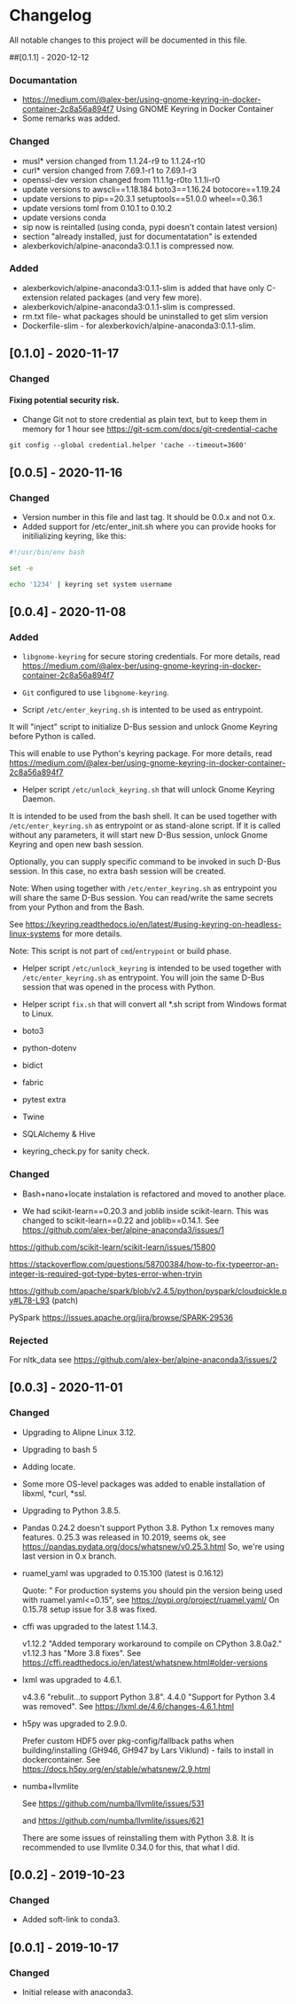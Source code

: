 # Changelog
All notable changes to this project will be documented in this file.


##[0.1.1] - 2020-12-12
### Documantation
- https://medium.com/@alex-ber/using-gnome-keyring-in-docker-container-2c8a56a894f7	Using GNOME Keyring in Docker Container
- Some remarks was added.

### Changed
- musl* version changed from 1.1.24-r9 to 1.1.24-r10
- curl* version changed from 7.69.1-r1 to 7.69.1-r3
- openssl-dev version changed from 11.1.1g-r0to 1.1.1i-r0
- update versions to awscli==1.18.184 boto3==1.16.24 botocore==1.19.24
- update versions to pip==20.3.1 setuptools==51.0.0 wheel==0.36.1
- update versions toml from 0.10.1 to 0.10.2
- update versions conda
- sip now is reintalled (using conda, pypi doesn't contain latest version)
- section "already installed, just for documentatation" is extended
- alexberkovich/alpine-anaconda3:0.1.1 is compressed now.
   
### Added
- alexberkovich/alpine-anaconda3:0.1.1-slim is added that have only C-extension related packages (and very few more).
- alexberkovich/alpine-anaconda3:0.1.1-slim is compressed.
- rm.txt file- what packages should be uninstalled to get slim version
- Dockerfile-slim - for alexberkovich/alpine-anaconda3:0.1.1-slim.
 


## [0.1.0] - 2020-11-17
### Changed
#### Fixing potential security risk.
- Change Git not to store credential as plain text, but to keep them in memory for 1 hour
 see https://git-scm.com/docs/git-credential-cache
 
`git config --global credential.helper 'cache --timeout=3600'`

## [0.0.5] - 2020-11-16
### Changed
- Version number in this file and last tag. It should be 0.0.x and not 0.x.
- Added support for /etc/enter_init.sh where you can provide hooks for initilializing keyring,
like this:

```bash
#!/usr/bin/env bash

set -e

echo '1234' | keyring set system username
```

## [0.0.4] - 2020-11-08
### Added
- `libgnome-keyring` for secure storing credentials.
For more details, read https://medium.com/@alex-ber/using-gnome-keyring-in-docker-container-2c8a56a894f7

- `Git` configured to use `libgnome-keyring`.

- Script `/etc/enter_keyring.sh` is intented to be used as entrypoint. 

It will "inject" script to initialize D-Bus session and unlock Gnome Keyring before Python is called.

This will enable to use Python's keyring package. 
For more details, read https://medium.com/@alex-ber/using-gnome-keyring-in-docker-container-2c8a56a894f7	 
 
- Helper script `/etc/unlock_keyring.sh` that will unlock Gnome Keyring Daemon.

It is intended to be used from the bash shell. It can be used together with `/etc/enter_keyring.sh` 
as entrypoint or as stand-alone script. If it is called without any parameters, it will start
new D-Bus session, unlock Gnome Keyring and open new bash session.

Optionally, you can supply specific command to be invoked in such D-Bus session. In this case,
no extra bash session will be created.

Note: When using together with `/etc/enter_keyring.sh` as entrypoint you will share the same D-Bus session.
You can read/write the same secrets from your Python and from the Bash.      

See https://keyring.readthedocs.io/en/latest/#using-keyring-on-headless-linux-systems
for more details.

Note: This script is not part of `cmd`/`entrypoint` or build phase.

- Helper script `/etc/unlock_keyring` is intended to be used together with `/etc/enter_keyring.sh` 
as entrypoint. You will join the same D-Bus session that was opened in the process with Python.

- Helper script `fix.sh` that will convert all *.sh script from Windows format to Linux.


- boto3 

- python-dotenv

- bidict

- fabric

- pytest extra

- Twine 

- SQLAlchemy & Hive

- keyring_check.py for sanity check.


### Changed
- Bash+nano+locate instalation is refactored and moved to another place.

- We had scikit-learn==0.20.3 and joblib inside scikit-learn. This was changed to  scikit-learn==0.22 and joblib==0.14.1.
See https://github.com/alex-ber/alpine-anaconda3/issues/1

https://github.com/scikit-learn/scikit-learn/issues/15800

https://stackoverflow.com/questions/58700384/how-to-fix-typeerror-an-integer-is-required-got-type-bytes-error-when-tryin

https://github.com/apache/spark/blob/v2.4.5/python/pyspark/cloudpickle.py#L78-L93 (patch)

PySpark https://issues.apache.org/jira/browse/SPARK-29536

### Rejected
For nltk_data see https://github.com/alex-ber/alpine-anaconda3/issues/2
 

## [0.0.3] - 2020-11-01
### Changed
- Upgrading to Alipne Linux 3.12.
- Upgrading to bash 5
- Adding locate.
- Some more OS-level packages was added to enable installation of libxml, *curl, *ssl.
- Upgrading to Python 3.8.5.

- Pandas 0.24.2 doesn't support Python 3.8. Python 1.x removes many features. 0.25.3 was released in 10.2019, seems ok,
see https://pandas.pydata.org/docs/whatsnew/v0.25.3.html
So, we're using last version in 0.x branch.

- ruamel_yaml was upgraded to 0.15.100 (latest is 0.16.12)

  Quote: " For production systems you should pin the version being used with ruamel.yaml<=0.15",
  see https://pypi.org/project/ruamel.yaml/ On 0.15.78  setup issue for 3.8 was fixed.
  
  
- cffi was upgraded to the latest 1.14.3.

    v1.12.2 "Added temporary workaround to compile on CPython 3.8.0a2."
    v1.12.3 has "More 3.8 fixes".
    See https://cffi.readthedocs.io/en/latest/whatsnew.html#older-versions  

- lxml was upgraded to 4.6.1.

    v4.3.6 "rebulit...to support Python 3.8". 4.4.0 "Support for Python 3.4 was removed".
    See https://lxml.de/4.6/changes-4.6.1.html
    

- h5py was upgraded to 2.9.0.

    Prefer custom HDF5 over pkg-config/fallback paths when building/installing
    (GH946, GH947 by Lars Viklund) - fails to install in dockercontainer.
    See https://docs.h5py.org/en/stable/whatsnew/2.9.html
 

- numba+llvmlite
    
    See https://github.com/numba/llvmlite/issues/531
 
    and https://github.com/numba/llvmlite/issues/621
    
    There are some issues of reinstalling them with Python 3.8. It is recommended to use llvmlite 0.34.0
    for this, that what I did. 




## [0.0.2] - 2019-10-23
### Changed
- Added soft-link to conda3.


## [0.0.1] - 2019-10-17
### Changed
- Initial release with anaconda3.
 


